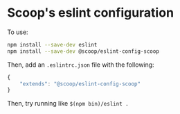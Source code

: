 # Scoop's eslint configuration

To use:

```sh  
npm install --save-dev eslint
npm install --save-dev @scoop/eslint-config-scoop
```

Then, add an `.eslintrc.json` file with the following:

```js
{
    "extends": "@scoop/eslint-config-scoop"
}
```

Then, try running like `$(npm bin)/eslint .`
